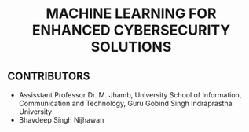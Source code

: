 <h1 align="center">MACHINE LEARNING FOR ENHANCED CYBERSECURITY SOLUTIONS</h1>

## CONTRIBUTORS

- Assisstant Professor Dr. M. Jhamb, University School of Information, Communication and Technology, Guru Gobind Singh Indraprastha University
- Bhavdeep Singh Nijhawan
